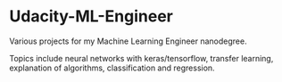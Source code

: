 # Udacity-ML-Engineer

Various projects for my Machine Learning Engineer nanodegree.

Topics include neural networks with keras/tensorflow, transfer learning, explanation of algorithms, classification and regression.
